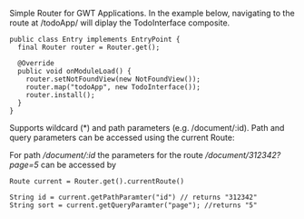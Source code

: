 Simple Router for GWT Applications. In the example below, navigating to the route at /todoApp/ will diplay the TodoInterface composite.

```
public class Entry implements EntryPoint {
  final Router router = Router.get();

  @Override
  public void onModuleLoad() {
    router.setNotFoundView(new NotFoundView()); 
    router.map("todoApp", new TodoInterface());
    router.install();
  }
}
```
Supports wildcard (*) and path parameters (e.g. /document/:id). 
Path and query parameters can be accessed using the current Route:

For path <i>/document/:id</i> the parameters for the route <i>/document/312342?page=5</i> can be accessed by 
```
Route current = Router.get().currentRoute()

String id = current.getPathParamter("id") // returns "312342"
String sort = current.getQueryParamter("page"); //returns "5"

```
